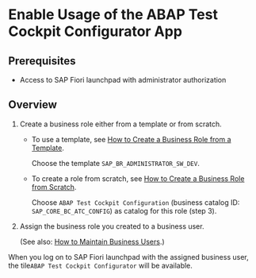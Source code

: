 <!-- loiof8896e34c39a4a13a1bbab90ea84b1ff -->

# Enable Usage of the ABAP Test Cockpit Configurator App



<a name="loiof8896e34c39a4a13a1bbab90ea84b1ff__section_atc_conf_prereq"/>

## Prerequisites

-   Access to SAP Fiori launchpad with administrator authorization



<a name="loiof8896e34c39a4a13a1bbab90ea84b1ff__section_atc_conf_enablement_overview"/>

## Overview

1.  Create a business role either from a template or from scratch.
    -   To use a template, see [How to Create a Business Role from a Template](How_to_Create_a_Business_Role_from_a_Template_ec310a8.md).

        Choose the template `SAP_BR_ADMINISTRATOR_SW_DEV`.

    -   To create a role from scratch, see [How to Create a Business Role from Scratch](How_to_Create_a_Business_Role_from_Scratch_f65e51a.md).

        Choose `ABAP Test Cockpit Configuration` \(business catalog ID: `SAP_CORE_BC_ATC_CONFIG`\) as catalog for this role \(step 3\).

2.  Assign the business role you created to a business user.

    \(See also: [How to Maintain Business Users](How_to_Maintain_Business_Users_db1d0b4.md).\)


When you log on to SAP Fiori launchpad with the assigned business user, the tile`ABAP Test Cockpit Configurator` will be available.

